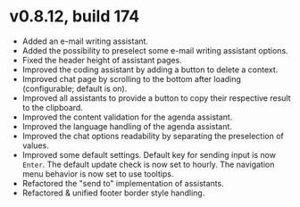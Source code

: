 # v0.8.12, build 174
- Added an e-mail writing assistant.
- Added the possibility to preselect some e-mail writing assistant options.
- Fixed the header height of assistant pages.
- Improved the coding assistant by adding a button to delete a context.
- Improved chat page by scrolling to the bottom after loading (configurable; default is on).
- Improved all assistants to provide a button to copy their respective result to the clipboard.
- Improved the content validation for the agenda assistant.
- Improved the language handling of the agenda assistant.
- Improved the chat options readability by separating the preselection of values.
- Improved some default settings. Default key for sending input is now `Enter`. The default update check is now set to hourly. The navigation menu behavior is now set to use tooltips.
- Refactored the "send to" implementation of assistants.
- Refactored & unified footer border style handling.